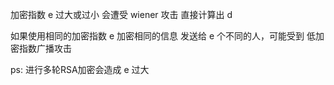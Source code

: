 加密指数 e 过大或过小 会遭受 wiener 攻击 直接计算出 d

如果使用相同的加密指数 e 加密相同的信息 发送给 e 个不同的人，可能受到 低加密指数广播攻击





ps: 进行多轮RSA加密会造成 e 过大